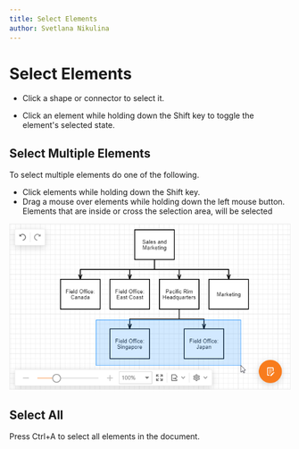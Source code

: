 ```yaml
---
title: Select Elements
author: Svetlana Nikulina
---
```

# Select Elements

- Click a shape or connector to select it.

- Click an element while holding down the Shift key to toggle the element's selected state.

## Select Multiple Elements

To select multiple elements do one of the following.

- Click elements while holding down the Shift key.
- Drag a mouse over elements while holding down the left mouse button. Elements that are inside or cross the selection area, will be selected

![Selection](../../images/diagram-selection.png)

## Select All

Press Ctrl+A to select all elements in the document.